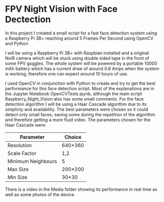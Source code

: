 # FPV Night Vision with Face Dectection
In this project I created a small script for a fast face detection system using a Raspberry Pi 3B+ reaching around 5 Frames Per Second using OpenCV and Python


I will be using a Raspberry Pi 3B+ with Raspbian installed and a original NoIR camera which will be stuck using double sided tape in the front of some FPV goggles.
The whole system will be powered by a portable 10000 mAh battery which has a current draw of around 0.8 Amps when the system is working, therefore one can expect around 10 hours of use.

I used OpenCV in conjunction with Python to create and try to get the best performance for this face detection script.
Most of the explanations are in the Jupyter Notebook OpenCVTests.ipynb, although the main script Raspberry_Night_Vision also has some small comments.
For the face detection algorithm I will be using a Haar Cascade algorithm due to its simplicty and availability. The best parameters were chosen so it could detect only small faces, saving some during the repetition of the algorithm and therefore getting a more fluid video.
The parameters chosen for the Haar Cascade were: 

| Parameter| Choice|
|-----------|-------|
| Resolution| 640*360 |
|Scale Factor| 1,2 |
|Minimum Neighbours| 5| 
|Max Size| 200*200| 
|Min Size| 30*30 |


There is a video in the Media folder showing its performance in real time as well as some photos of the device.